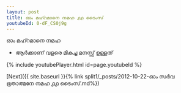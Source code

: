 ```yaml
---
layout: post
title: ഓം മഹ്റമാനെ നമഹ ൧൧ ടൈംസ്
youtubeId: 0-dF_CS0j9g
---
```

 
 
 ഓം മഹ്റമാനെ നമഹ 
 
 -  ആർക്കാണ് വളരെ മികച്ച മനസ്സ് ഉള്ളത് 
 
  
 
  
 
 
 
 
 
 


{% include youtubePlayer.html id=page.youtubeId %}
 
[Next]({{ site.baseurl }}{% link  split1/_posts/2012-10-22-ഓം സർവ ഭൂതാത്മനേ നമഹ ൧൧ ടൈംസ്.md%})
 
